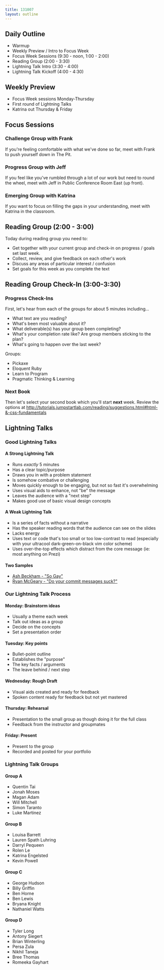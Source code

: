 ```yaml
---
title: 131007
layout: outline
---
```


## Daily Outline

* Warmup
* Weekly Preview / Intro to Focus Week
* Focus Week Sessions (9:30 - noon, 1:00 - 2:00)
* Reading Group (2:00 - 3:30)
* Lightning Talk Intro (3:30 - 4:00)
* Lightning Talk Kickoff (4:00 - 4:30)

## Weekly Preview

* Focus Week sessions Monday-Thursday
* First round of Lightning Talks
* Katrina out Thursday & Friday

## Focus Sessions

### Challenge Group with Frank

If you're feeling comfortable with what we've done so far, meet with Frank to push yourself down in The Pit.

### Progress Group with Jeff

If you feel like you've rumbled through a lot of our work but need to round the wheel, meet with Jeff in Public Conference Room East (up front).

### Emerging Group with Katrina

If you want to focus on filling the gaps in your understanding, meet with Katrina in the classroom.

## Reading Group (2:00 - 3:00)

Today during reading group you need to:

* Get together with your current group and check-in on progress / goals set last week.
* Collect, review, and give feedback on each other's work
* Discuss any areas of particular interest / confusion
* Set goals for this week as you complete the text

## Reading Group Check-In (3:00-3:30)

### Progress Check-Ins

First, let's hear from each of the groups for about 5 minutes including...

* What text are you reading?
* What's been most valuable about it?
* What deliverable(s) has your group been completing?
* What's your completion rate like? Are group members sticking to the plan?
* What's going to happen over the last week?

Groups:

* Pickaxe
* Eloquent Ruby
* Learn to Program
* Pragmatic Thinking & Learning

### Next Book

Then let's select your second book which you'll start **next** week. Review the options at http://tutorials.jumpstartlab.com/reading/suggestions.html#html-&-css-fundamentals

## Lightning Talks

### Good Lightning Talks

#### A Strong Lightning Talk

* Runs *exactly* 5 minutes
* Has a clear topic/purpose
* Draws you in with a problem statement
* Is somehow combative or challenging
* Moves quickly enough to be engaging, but not so fast it's overwhelming
* Uses visual aids to enhance, not "be" the message
* Leaves the audience with a "next step"
* Makes good use of basic visual design concepts

#### A Weak Lightning Talk

* Is a series of facts without a narrative
* Has the speaker reading words that the audience can see on the slides
* Lacks energy
* Uses text or code that's too small or too low-contrast to read (especially with your ultracool dark-green-on-black vim color scheme)
* Uses over-the-top effects which distract from the core message (ie: most anything on Prezi)

#### Two Samples

* [Ash Beckham - "So Gay"](http://www.youtube.com/watch?v=Gxs78C3XGok)
* [Ryan McGeary - "Do your commit messages suck?"](http://www.confreaks.com/videos/744-rockymtnruby2011-lightning-talk-do-your-commit-messages-suck)

### Our Lightning Talk Process

#### Monday: Brainstorm ideas

* Usually a theme each week
* Talk out ideas as a group
* Decide on the concepts
* Set a presentation order

#### Tuesday: Key points

* Bullet-point outline
* Establishes the "purpose"
* The key facts / arguments
* The leave behind / next step

#### Wednesday: Rough Draft

* Visual aids created and ready for feedback
* Spoken content ready for feedback but not yet mastered

#### Thursday: Rehearsal

* Presentation to the small group as though doing it for the full class
* Feedback from the instructor and groupmates

#### Friday: Present

* Present to the group
* Recorded and posted for your portfolio

### Lightning Talk Groups

#### Group A

* Quentin Tai
* Jonah Moses
* Magan Adam
* Will Mitchell
* Simon Taranto
* Luke Martinez

#### Group B

* Louisa Barrett
* Lauren Spath Luhring
* Darryl Pequeen
* Rolen Le
* Katrina Engelsted
* Kevin Powell

#### Group C

* George Hudson
* Billy Griffin
* Ben Horne
* Ben Lewis
* Bryana Knight
* Nathaniel Watts

#### Group D

* Tyler Long
* Antony Siegert
* Brian Winterling
* Persa Zula
* Nikhil Taneja
* Bree Thomas
* Romeeka Gayhart